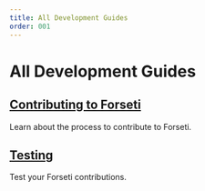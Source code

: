 ```yaml
---
title: All Development Guides
order: 001
---
```

# All Development Guides

## [Contributing to Forseti](contributing)
Learn about the process to contribute to Forseti.

## [Testing](testing)
Test your Forseti contributions.

